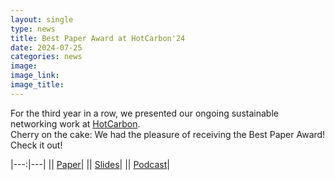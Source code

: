 ```yaml
---
layout: single
type: news
title: Best Paper Award at HotCarbon'24
date: 2024-07-25
categories: news
image: 
image_link: 
image_title:
---
```


For the third year in a row, we presented our ongoing sustainable networking work at [HotCarbon](https://hotcarbon.org/).  
Cherry on the cake: We had the pleasure of receiving the Best Paper Award! Check it out!

|---:|---|
|<i class="fas fa-file"></i>| [Paper](https://doi.org/10.3929/ethz-b-000680859)|
|<i class="fas fa-desktop"></i>| [Slides](https://nsg.ee.ethz.ch/files/public/slides/2024-07-09-a-sleep-study-for-isp-networks-evaluating-link-sleeping-on-real-world-data_1.pdf)|
|<i class="fas fa-microphone"></i>| [Podcast](https://podcast.greensoftware.foundation/e/08j02v38-a-greener-internet-that-sleeps-more)|